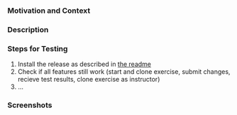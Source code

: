 ### Motivation and Context
<!-- Why is this change required? What problem does it solve? -->
<!-- If it fixes an open issue, please link to the issue here. -->

### Description
<!-- Describe your changes in detail -->

### Steps for Testing
<!-- Please describe in detail how the reviewer can test your changes. -->

1.  Install the release as described in [the readme](https://github.com/ls1intum/Orion/blob/master/README.md#testing-of-pull-requests)
2.  Check if all features still work (start and clone exercise, submit changes, recieve test results, clone exercise as instructor)
3.  ...

### Screenshots
<!-- Add screenshots to demonstrate the changes in the UI. -->